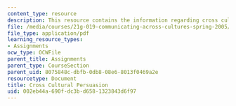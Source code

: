 ```yaml
---
content_type: resource
description: This resource contains the information regarding cross cultural persuasion.
file: /media/courses/21g-019-communicating-across-cultures-spring-2005/002eb44a690fdc3bd6581323843d6f97_MIT21G_019S05_pers_exe.pdf
file_type: application/pdf
learning_resource_types:
- Assignments
ocw_type: OCWFile
parent_title: Assignments
parent_type: CourseSection
parent_uid: 8075848c-dbfb-0db8-08e6-8013f0469a2e
resourcetype: Document
title: Cross Cultural Persuasion
uid: 002eb44a-690f-dc3b-d658-1323843d6f97
---
```

